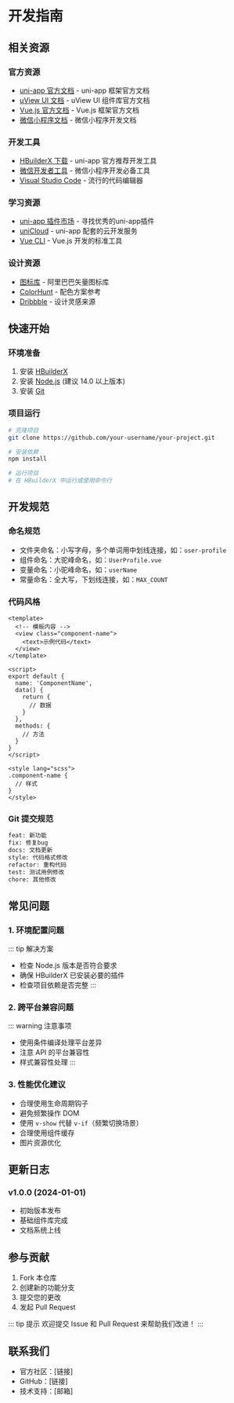 # 开发指南

## 相关资源

### 官方资源
- [uni-app 官方文档](https://uniapp.dcloud.net.cn/) - uni-app 框架官方文档
- [uView UI 文档](https://www.uviewui.com/) - uView UI 组件库官方文档
- [Vue.js 官方文档](https://cn.vuejs.org/) - Vue.js 框架官方文档
- [微信小程序文档](https://developers.weixin.qq.com/miniprogram/dev/framework/) - 微信小程序开发文档

### 开发工具
- [HBuilderX 下载](https://www.dcloud.io/hbuilderx.html) - uni-app 官方推荐开发工具
- [微信开发者工具](https://developers.weixin.qq.com/miniprogram/dev/devtools/download.html) - 微信小程序开发必备工具
- [Visual Studio Code](https://code.visualstudio.com/) - 流行的代码编辑器

### 学习资源
- [uni-app 插件市场](https://ext.dcloud.net.cn/) - 寻找优秀的uni-app插件
- [uniCloud](https://uniapp.dcloud.net.cn/uniCloud/) - uni-app 配套的云开发服务
- [Vue CLI](https://cli.vuejs.org/zh/) - Vue.js 开发的标准工具

### 设计资源
- [图标库](https://www.iconfont.cn/) - 阿里巴巴矢量图标库
- [ColorHunt](https://colorhunt.co/) - 配色方案参考
- [Dribbble](https://dribbble.com/) - 设计灵感来源

## 快速开始

### 环境准备
1. 安装 [HBuilderX](https://www.dcloud.io/hbuilderx.html)
2. 安装 [Node.js](https://nodejs.org/zh-cn/) (建议 14.0 以上版本)
3. 安装 [Git](https://git-scm.com/)

### 项目运行
```bash
# 克隆项目
git clone https://github.com/your-username/your-project.git

# 安装依赖
npm install

# 运行项目
# 在 HBuilderX 中运行或使用命令行
```

## 开发规范

### 命名规范
- 文件夹命名：小写字母，多个单词用中划线连接，如：`user-profile`
- 组件命名：大驼峰命名，如：`UserProfile.vue`
- 变量命名：小驼峰命名，如：`userName`
- 常量命名：全大写，下划线连接，如：`MAX_COUNT`

### 代码风格
```vue
<template>
  <!-- 模板内容 -->
  <view class="component-name">
    <text>示例代码</text>
  </view>
</template>

<script>
export default {
  name: 'ComponentName',
  data() {
    return {
      // 数据
    }
  },
  methods: {
    // 方法
  }
}
</script>

<style lang="scss">
.component-name {
  // 样式
}
</style>
```

### Git 提交规范
```bash
feat: 新功能
fix: 修复bug
docs: 文档更新
style: 代码格式修改
refactor: 重构代码
test: 测试用例修改
chore: 其他修改
```

## 常见问题

### 1. 环境配置问题
::: tip 解决方案
- 检查 Node.js 版本是否符合要求
- 确保 HBuilderX 已安装必要的插件
- 检查项目依赖是否完整
:::

### 2. 跨平台兼容问题
::: warning 注意事项
- 使用条件编译处理平台差异
- 注意 API 的平台兼容性
- 样式兼容性处理
:::

### 3. 性能优化建议
- 合理使用生命周期钩子
- 避免频繁操作 DOM
- 使用 `v-show` 代替 `v-if`（频繁切换场景）
- 合理使用组件缓存
- 图片资源优化

## 更新日志

### v1.0.0 (2024-01-01)
- 初始版本发布
- 基础组件库完成
- 文档系统上线

## 参与贡献

1. Fork 本仓库
2. 创建新的功能分支
3. 提交您的更改
4. 发起 Pull Request

::: tip 提示
欢迎提交 Issue 和 Pull Request 来帮助我们改进！
:::

## 联系我们

- 官方社区：[链接]
- GitHub：[链接]
- 技术支持：[邮箱]

<style>
.resource-list {
  display: grid;
  grid-template-columns: repeat(auto-fill, minmax(300px, 1fr));
  gap: 20px;
  margin: 20px 0;
}

.resource-item {
  padding: 15px;
  border: 1px solid #eaecef;
  border-radius: 4px;
  transition: all 0.3s;
}

.resource-item:hover {
  box-shadow: 0 2px 12px 0 rgba(0,0,0,0.1);
  transform: translateY(-2px);
}
</style> 